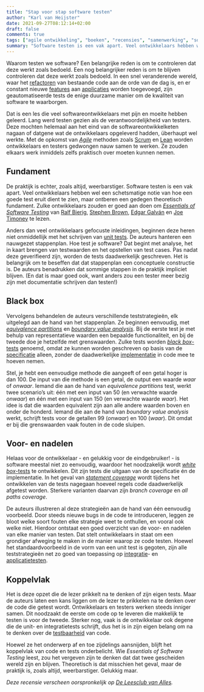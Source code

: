 ```yaml
---
title: "Stap voor stap software testen"
author: "Karl van Heijster"
date: 2021-09-27T08:12:14+02:00
draft: false
comments: true
tags: ["agile ontwikkeling", "boeken", "recensies", "samenwerking", "software ontwikkelen", "testen"]
summary: "Software testen is een vak apart. Veel ontwikkelaars hebben wel een schetsmatige notie van hoe een goede test eruit dient te zien, maar ontberen een gedegen theoretisch fundament. Zulke ontwikkelaars zouden er goed aan doen om *Essentials of Software Testing* van Ralf Bierig, Stephen Brown, Edgar Galván en Joe Timoney te lezen."
---
```


Waarom testen we software? Een belangrijke reden is om te controleren dat deze werkt zoals bedoeld. Een nog belangrijker reden is om te blijven controleren dat deze werkt zoals bedoeld. In een snel veranderende wereld, waar het [refactoren](https://nl.wikipedia.org/wiki/Refactoren) van bestaande code aan de orde van de dag is, en er constant nieuwe [features](https://en.wikipedia.org/wiki/Software_feature) aan [applicaties](https://nl.wikipedia.org/wiki/Applicatie) worden toegevoegd, zijn geautomatiseerde tests de enige duurzame manier om de kwaliteit van software te waarborgen.


Dat is een les die veel softwareontwikkelaars met pijn en moeite hebben geleerd. Lang werd testen gezien als de verantwoordelijkheid van testers. Deze mochten helemaal aan het eind van de softwareontwikkelketen nagaan of datgene wat de ontwikkelaars opgeleverd hadden, überhaupt wel werkte. Met de opkomst van [*Agile*](https://nl.wikipedia.org/wiki/Agile-softwareontwikkeling) methoden zoals [Scrum](https://nl.wikipedia.org/wiki/Scrum_(softwareontwikkelmethode)) en [Lean](https://nl.wikipedia.org/wiki/Lean-softwareontwikkeling) worden ontwikkelaars en testers gedwongen nauw samen te werken. Ze zouden elkaars werk inmiddels zelfs praktisch over moeten kunnen nemen.


## Fundament


De praktijk is echter, zoals altijd, weerbarstiger. Software testen is een vak apart. Veel ontwikkelaars hebben wel een schetsmatige notie van hoe een goede test eruit dient te zien, maar ontberen een gedegen theoretisch fundament. Zulke ontwikkelaars zouden er goed aan doen om [*Essentials of Software Testing*](https://www.cambridge.org/highereducation/books/essentials-of-software-testing/5BEA8B9CB2E001E014CE0FDD7F41F3E9#overview) van [Ralf Bierig](https://bierig.net/), [Stephen Brown](https://www.linkedin.com/in/stephen-brown-a5586a8/), [Edgar Galván](https://ie.linkedin.com/in/edgar-galvan-8661a298) en [Joe Timoney](https://www.linkedin.com/in/joe-timoney-65345a4) te lezen. 


Anders dan veel ontwikkelaars gefocuste inleidingen, beginnen deze heren niet onmiddellijk met het schrijven van [unit tests](https://nl.wikipedia.org/wiki/Unittesten). De auteurs hanteren een nauwgezet stappenplan. Hoe test je software? Dat begint met analyse, het in kaart brengen van testwaarden en het opstellen van test cases. Pas nadat deze geverifieerd zijn, worden de tests daadwerkelijk geschreven. Het is belangrijk om te beseffen dat dat stappenplan een conceptuele constructie is. De auteurs benadrukken dat sommige stappen in de praktijk impliciet blijven. (En dat is maar goed ook, want anders zou een tester meer bezig zijn met documentatie schrijven dan testen!)


## Black box


Vervolgens behandelen de auteurs verschillende teststrategieën, elk uitgelegd aan de hand van het stappenplan. Ze beginnen eenvoudig, met [*equivalence partitions*](https://en.wikipedia.org/wiki/Equivalence_partitioning) en [*boundary value analysis*](https://en.wikipedia.org/wiki/Boundary-value_analysis). Bij de eerste test je met behulp van representatieve waarden een bepaalde functionaliteit, en bij de tweede doe je hetzelfde met grenswaarden. Zulke tests worden [*black box*-tests](https://nl.wikipedia.org/wiki/Blackboxtest) genoemd, omdat ze kunnen worden geschreven op basis van de [specificatie](https://en.wikipedia.org/wiki/Software_requirements_specification) alleen, zonder de daadwerkelijke [implementatie](https://nl.wikipedia.org/wiki/Implementatie#Implementatie_van_software) in code mee te hoeven nemen.


Stel, je hebt een eenvoudige methode die aangeeft of een getal hoger is dan 100. De input van die methode is een getal, de output een waarde *waar* of *onwaar*. Iemand die aan de hand van *equivalence partitions* test, werkt twee scenario’s uit: één met een input van 50 (en verwachte waarde *onwaar*) en één met een input van 150 (en verwachte waarde *waar*). Het idee is dat die waarden equivalent zijn aan alle andere waarden boven en onder de honderd. Iemand die aan de hand van *boundary value analysis* werkt, schrijft tests voor de getallen 99 (*onwaar*) en 100 (*waar*). Dit omdat er bij die grenswaarden vaak fouten in de code sluipen.


## Voor- en nadelen


Helaas voor de ontwikkelaar - en gelukkig voor de eindgebruiker! - is software meestal niet zo eenvoudig, waardoor het noodzakelijk wordt [*white box*-tests](https://nl.wikipedia.org/wiki/Whiteboxtest) te ontwikkelen. Dit zijn tests die uitgaan van de specificatie én de implementatie. In het geval van [*statement coverage*](https://en.wikipedia.org/wiki/Code_coverage) wordt tijdens het ontwikkelen van de tests nagegaan hoeveel regels code daadwerkelijk afgetest worden. Sterkere varianten daarvan zijn *branch coverage* en *all paths coverage*.


De auteurs illustreren al deze strategieën aan de hand van één eenvoudig voorbeeld. Door steeds nieuwe bugs in de code te introduceren, leggen ze bloot welke soort fouten elke strategie weet te onthullen, en vooral ook welke niet. Hierdoor ontstaat een goed overzicht van de voor- en nadelen van elke manier van testen. Dat stelt ontwikkelaars in staat om een grondiger afweging te maken in de manier waarop ze code testen. Hoewel het standaardvoorbeeld in de vorm van een unit test is gegoten, zijn alle teststrategieën net zo goed van toepassing op [integratie](https://nl.wikipedia.org/wiki/Integratietest)- en [applicatietesten](https://nl.wikipedia.org/wiki/Systeemtest). 


## Koppelvlak


Het is deze opzet die de lezer prikkelt na te denken of zijn eigen tests. Maar de auteurs laten een kans liggen om de lezer te prikkelen na te denken over de code die getest wordt. Ontwikkelaars en testers werken steeds inniger samen. Dit noodzaakt de eerste om code op te leveren die makkelijk te testen is voor de tweede. Sterker nog, vaak is de ontwikkelaar ook degene die de unit- en integratietests schrijft, dus het is in zijn eigen belang om na te denken over de [testbaarheid](https://en.wikipedia.org/wiki/Software_testability) van code.


Hoewel ze het onderwerp af en toe zijdelings aansnijden, blijft het koppelvlak van code en tests onderbelicht. Wie *Essentials of Software Testing* leest, zou het vergeven zijn te denken dat dat twee gescheiden wereld zijn en blijven. Theoretisch is dat misschien het geval, maar de praktijk is, zoals altijd, weerbarstiger. Gelukkig maar.


*Deze recensie verscheen oorspronkelijk op [De Leesclub van Alles](https://deleesclubvanalles.nl/).*
